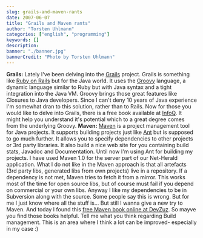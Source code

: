 ```yaml
---
slug: grails-and-maven-rants
date: 2007-06-07
title: "Grails and Maven rants"
author: "Torsten Uhlmann"
categories: ["english", "programming"]
keywords: []
description:
banner: "./banner.jpg"
bannerCredit: "Photo by Torsten Uhlmann"
---
```


**Grails:** Lately I've been delving into the [Grails](http://grails.codehaus.org/) project. Grails is something like [Ruby on Rails](http://www.rubyonrails.org/) but for the Java world. It uses the [Groovy](http://groovy.codehaus.org/) language, a dynamic language similar to Ruby but with Java syntax and a tight integration into the Java VM. Groovy brings those great features like Closures to Java developers. Since I can't deny 10 years of Java experience I'm somewhat dran to this solution, rather than to Rails. Now for those you would like to delve into Grails, there is a free book available at [InfoQ](http://www.infoq.com/minibooks/grails). It might help you understand it's potential which to a great degree comes from the underlying Groovy. **Maven:** [Maven](http://maven.apache.org/) is a project management tool for Java projects. It supports building projects just like [Ant](http://ant.apache.org/) but is supposed to go much further. It allows you to specify dependencies to other projects or 3rd party libraries. It also build a nice web site for you containing build stats, Javadoc and Documentation. Until now I'm using Ant for building my projects. I have used Maven 1.0 for the server part of our Net-Herald application. What I do not like in the Maven approach is that all artefacts (3rd party libs, generated libs from own projects) live in a repository. If a dependency is not met, Maven tries to fetch it from a mirror. This works most of the time for open source libs, but of course must fail if you depend on commercial or your own libs. Anyway I like my dependencies to be in Subversion along with the source. Some people say this is wrong. But for me I just know where all the stuff is... But still I wanna give a new try to Maven. And today I found this [free Maven book online at DevZuz](http://www.devzuz.com/web/guest/products/resources?gclid=CID3rsXTyYwCFQlrXgodoU6JQg#BBWM). So mayve you find those books helpful. Tell me what you think regarding Build management. This is an area where I think a lot can be improved- especially in my case :)
